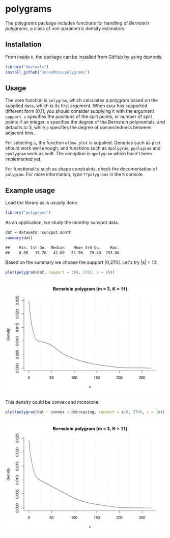 polygrams
================

The polygrams package includes functions for handling of *Bernstein polygrams*, a class of non-parametric density estimators.

Installation
------------

From inside `R`, the package can be installed from GitHub by using devtools.

``` r
library("devtools")
install_github("JonasMoss/polygrams")
```

Usage
-----

The core function is `polygram`, which calculates a polygram based on the supplied `data`, which is its first argument. When `data` has supported different form \[0,1\], you should consider supplying it with the argument `support`. `s` specifies the positions of the split points, or number of split points if an integer. `m` specifies the degree of the Bernstein polynomials, and defaults to 3, while `p` specifies the degree of connectedness between adjacent bins.

For selecting `s`, the function `elbow_plot` is supplied. Generics such as `plot` should work well enough, and functions such as `dpolygram`, `ppolygram` and `rpolygram` work as well. The exception is `qpolygram` which hasn't been implemented yet.

For functionality such as shape constraints, check the documentation of `polygram`. For more information, type `??polygrams` in the `R` console.

Example usage
-------------

Load the library as is usually done.

``` r
library("polygrams")
```

As an application, we study the monthly sunspot data.

``` r
dat = datasets::sunspot.month
summary(dat)
```

    ##    Min. 1st Qu.  Median    Mean 3rd Qu.    Max. 
    ##    0.00   15.70   42.00   51.96   76.40  253.80

Based on the summary we choose the support \[0,270\]. Let's try |s| = 10:

``` r
plot(polygram(dat, support = c(0, 270), s = 10))
```

<img src="README_files/figure-markdown_github/plot-1.png" width="750px" />

This density could be convex and monotone:

``` r
plot(polygram(dat ~ convex + decreasing, support = c(0, 270), s = 10))
```

<img src="README_files/figure-markdown_github/plot_monotone-1.png" width="750px" />
